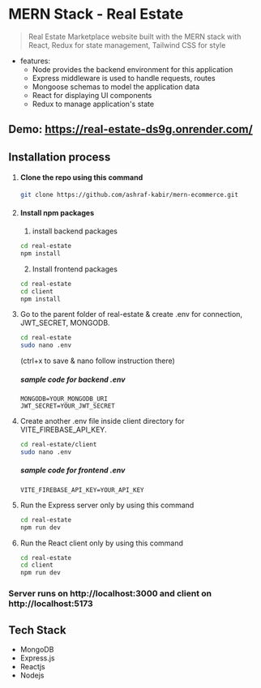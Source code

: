 # MERN Stack - Real Estate

> Real Estate Marketplace website built with the MERN stack with React, Redux for state management, Tailwind CSS for style

- features:
  - Node provides the backend environment for this application
  - Express middleware is used to handle requests, routes
  - Mongoose schemas to model the application data
  - React for displaying UI components
  - Redux to manage application's state

## Demo: https://real-estate-ds9g.onrender.com/

## Installation process

1. #### Clone the repo using this command

   ```bash
   git clone https://github.com/ashraf-kabir/mern-ecommerce.git
   ```

2. #### Install npm packages

   1. install backend packages

   ```bash
   cd real-estate
   npm install
   ```

   2. Install frontend packages

   ```bash
   cd real-estate
   cd client
   npm install
   ```

3. Go to the parent folder of real-estate & create .env for connection, JWT_SECRET, MONGODB.

   ```bash
   cd real-estate
   sudo nano .env
   ```

   (ctrl+x to save & nano follow instruction there)

   ##### sample code for backend .env

   ```env
   MONGODB=YOUR_MONGODB_URI
   JWT_SECRET=YOUR_JWT_SECRET
   ```

4. Create another .env file inside client directory for VITE_FIREBASE_API_KEY.

   ```bash
   cd real-estate/client
   sudo nano .env
   ```

   ##### sample code for frontend .env

   ```env
   VITE_FIREBASE_API_KEY=YOUR_API_KEY
   ```

5. Run the Express server only by using this command

   ```bash
   cd real-estate
   npm run dev
   ```

6. Run the React client only by using this command
   ```bash
   cd real-estate
   cd client
   npm run dev
   ```

### Server runs on http://localhost:3000 and client on http://localhost:5173

## Tech Stack

- MongoDB
- Express.js
- Reactjs
- Nodejs
